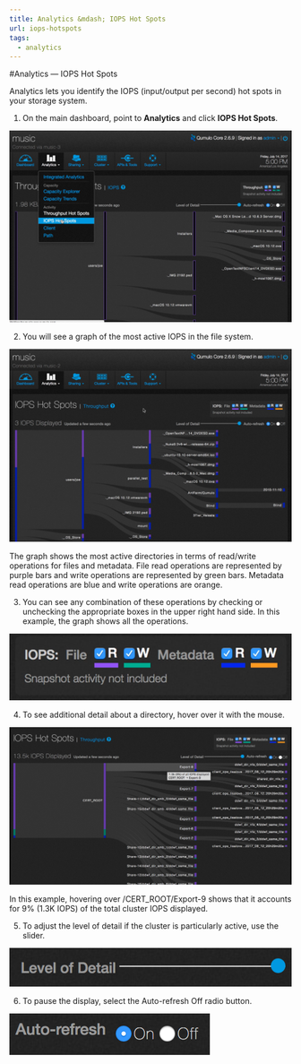 ```yaml
---
title: Analytics &mdash; IOPS Hot Spots
url: iops-hotspots
tags:
  - analytics
---
```

#Analytics &mdash; IOPS Hot Spots

Analytics lets you identify the IOPS (input/output per second) hot spots in your storage system.

1. On the main dashboard, point to **Analytics** and click **IOPS Hot Spots**.

![IOPS Hot Spots](images/a-iopshs-select.png)

2. You will see a graph of the most active IOPS in the file system.

![IOPS Hot Spots Main](images/a-iops-main.png)

The graph shows the most active directories in terms of read/write operations for files and metadata. File read operations are represented by purple bars and write operations are represented by green bars.  Metadata read operations are blue and write operations are orange.

3. You can see any combination of these operations by checking or unchecking the appropriate boxes in the upper right hand side. In this example, the graph shows all the operations.

![IOPS Hot Spots Read/write Metadata Read/Write](images/a-iopshs-checkboxes.png)

4. To see additional detail about a directory, hover over it with the mouse.

![Throughput Hot Spots Directory Detail](images/a-iopshs-directoryhover.png)

In this example, hovering over /CERT_ROOT/Export-9 shows that it accounts for 9% (1.3K IOPS)  of the total cluster IOPS displayed.

5. To adjust the level of detail if the cluster is particularly active, use the slider.

![IOPS Hot Spots Level of Detail](images/a-iopshs-lod.png)

6. To pause the display, select the Auto-refresh Off radio button.

![IOPS Hot Spots Auto-refresh](images/a-iopshs-auto-refresh.png)













